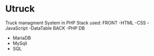 # Utruck
Truck managment System in PHP
Stack used: 
FRONT
  -HTML
  -CSS
  -JavaScript
  -DataTable
BACK
  -PHP
DB
  - MariaDB
  - MySqli
  - SQL
